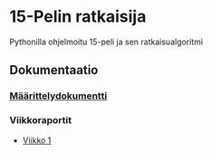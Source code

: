 # 15-Pelin ratkaisija
Pythonilla ohjelmoitu 15-peli ja sen ratkaisualgoritmi

## Dokumentaatio

### [Määrittelydokumentti](https://github.com/EliasTHelsinginYliopisto/15PelinRatkaisija/blob/main/Dokumentaatio/Maarittelydokumentti.md)

### Viikkoraportit

* [Viikko 1](https://github.com/EliasTHelsinginYliopisto/15PelinRatkaisija/blob/main/Dokumentaatio/Viikkoraportti_1.md)
